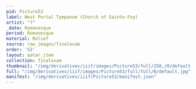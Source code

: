 ```yaml
---
pid: Picture53
label: West Portal Tympanum (Church of Sainte-Foy)
artist: "?"
_date: Romanesque
period: Romanesque
material: Relief
source: raw_images/finalexam
order: '52'
layout: qatar_item
collection: finalexam
thumbnail: "/img/derivatives/iiif/images/Picture53/full/250,/0/default.jpg"
full: "/img/derivatives/iiif/images/Picture53/full/full/0/default.jpg"
manifest: "/img/derivatives/iiif/Picture53/manifest.json"
---
```

